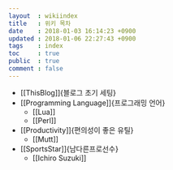 ```yaml
---
layout  : wikiindex
title   : 위키 목차
date 	: 2018-01-03 16:14:23 +0900
updated : 2018-01-06 22:27:43 +0900
tags    : index
toc     : true
public  : true
comment : false
---
```


* [[ThisBlog]]{블로그 초기 세팅}
* [[Programming Language]]{프로그래밍 언어}
  * [[Lua]]
  * [[Perl]]
* [[Productivity]]{편의성이 좋은 유틸}
  * [[Mutt]]
* [[SportsStar]]{남다른프로선수}
  * [[Ichiro Suzuki]]
